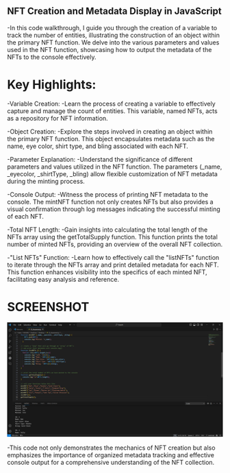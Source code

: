 ## NFT Creation and Metadata Display in JavaScript
-In this code walkthrough, I guide you through the creation of a variable to track the number of entities, illustrating the construction of an object within the primary NFT function. We delve into the various parameters and values used in the NFT function, showcasing how to output the metadata of the NFTs to the console effectively.

# Key Highlights:
-Variable Creation:
-Learn the process of creating a variable to effectively capture and manage the count of entities. This variable, named NFTs, acts as a repository for NFT information.

-Object Creation:
-Explore the steps involved in creating an object within the primary NFT function. This object encapsulates metadata such as the name, eye color, shirt type, and bling associated with each NFT.

-Parameter Explanation:
-Understand the significance of different parameters and values utilized in the NFT function. The parameters (_name, _eyecolor, _shirtType, _bling) allow flexible customization of NFT metadata during the minting process.

-Console Output:
-Witness the process of printing NFT metadata to the console. The mintNFT function not only creates NFTs but also provides a visual confirmation through log messages indicating the successful minting of each NFT.

-Total NFT Length:
-Gain insights into calculating the total length of the NFTs array using the getTotalSupply function. This function prints the total number of minted NFTs, providing an overview of the overall NFT collection.

-"List NFTs" Function:
-Learn how to effectively call the "listNFTs" function to iterate through the NFTs array and print detailed metadata for each NFT. This function enhances visibility into the specifics of each minted NFT, facilitating easy analysis and reference.

# SCREENSHOT
![Screenshot](Screenshot.png)

-This code not only demonstrates the mechanics of NFT creation but also emphasizes the importance of organized metadata tracking and effective console output for a comprehensive understanding of the NFT collection.
